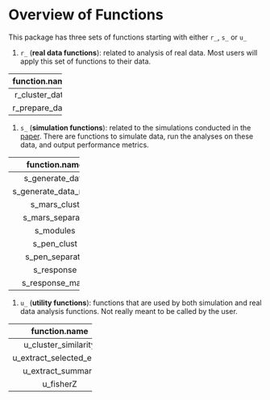 Overview of Functions
=====================

This package has three sets of functions starting with either `r_`, `s_` or `u_`

1.  `r_` (**real data functions**): related to analysis of real data. Most users will apply this set of functions to their data.

<table style="width:21%;">
<colgroup>
<col width="20%" />
</colgroup>
<thead>
<tr class="header">
<th align="center">function.name</th>
</tr>
</thead>
<tbody>
<tr class="odd">
<td align="center">r_cluster_data</td>
</tr>
<tr class="even">
<td align="center">r_prepare_data</td>
</tr>
</tbody>
</table>

1.  `s_` (**simulation functions**): related to the simulations conducted in the [paper](http://sahirbhatnagar.com/slides/manuscript1_SB_v4.pdf). There are functions to simulate data, run the analyses on these data, and output performance metrics.

<table style="width:28%;">
<colgroup>
<col width="27%" />
</colgroup>
<thead>
<tr class="header">
<th align="center">function.name</th>
</tr>
</thead>
<tbody>
<tr class="odd">
<td align="center">s_generate_data</td>
</tr>
<tr class="even">
<td align="center">s_generate_data_mars</td>
</tr>
<tr class="odd">
<td align="center">s_mars_clust</td>
</tr>
<tr class="even">
<td align="center">s_mars_separate</td>
</tr>
<tr class="odd">
<td align="center">s_modules</td>
</tr>
<tr class="even">
<td align="center">s_pen_clust</td>
</tr>
<tr class="odd">
<td align="center">s_pen_separate</td>
</tr>
<tr class="even">
<td align="center">s_response</td>
</tr>
<tr class="odd">
<td align="center">s_response_mars</td>
</tr>
</tbody>
</table>

1.  `u_` (**utility functions**): functions that are used by both simulation and real data analysis functions. Not really meant to be called by the user.

<table style="width:33%;">
<colgroup>
<col width="33%" />
</colgroup>
<thead>
<tr class="header">
<th align="center">function.name</th>
</tr>
</thead>
<tbody>
<tr class="odd">
<td align="center">u_cluster_similarity</td>
</tr>
<tr class="even">
<td align="center">u_extract_selected_earth</td>
</tr>
<tr class="odd">
<td align="center">u_extract_summary</td>
</tr>
<tr class="even">
<td align="center">u_fisherZ</td>
</tr>
</tbody>
</table>
